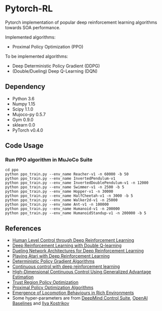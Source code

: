 # Pytorch-RL
Pytorch implementation of popular deep reinforcement learning algorithms towards SOA performance.

Implemented algorithms:
* Proximal Policy Optimization (PPO)

To be implemented algorithms:
* Deep Deterministic Policy Gradient (DDPG)
* (Double/Dueling) Deep Q-Learning (DQN)

## Dependency
* Python 3.6
* Numpy 1.15
* Scipy 1.1.0
* Mujoco-py 0.5.7
* Gym 0.9.0
* sklearn 0.0
* PyTorch v0.4.0

## Code Usage
### Run PPO algorithm in MuJoCo Suite
```
cd ppo
python ppo_train.py --env_name Reacher-v1 -n 60000 -b 50
python ppo_train.py --env_name InvertedPendulum-v1
python ppo_train.py --env_name InvertedDoublePendulum-v1 -n 12000
python ppo_train.py --env_name Swimmer-v1 -n 2500 -b 5
python ppo_train.py --env_name Hopper-v1 -n 30000
python ppo_train.py --env_name HalfCheetah-v1 -n 3000 -b 5
python ppo_train.py --env_name Walker2d-v1 -n 25000
python ppo_train.py --env_name Ant-v1 -n 100000
python ppo_train.py --env_name Humanoid-v1 -n 200000
python ppo_train.py --env_name HumanoidStandup-v1 -n 200000 -b 5
```

## References
* [Human Level Control through Deep Reinforcement Learning](https://www.nature.com/nature/journal/v518/n7540/full/nature14236.html)
* [Deep Reinforcement Learning with Double Q-learning](https://arxiv.org/abs/1509.06461)
* [Dueling Network Architectures for Deep Reinforcement Learning](https://arxiv.org/abs/1511.06581)
* [Playing Atari with Deep Reinforcement Learning](https://arxiv.org/abs/1312.5602)
* [Deterministic Policy Gradient Algorithms](http://proceedings.mlr.press/v32/silver14.pdf)
* [Continuous control with deep reinforcement learning](https://arxiv.org/abs/1509.02971)
* [High-Dimensional Continuous Control Using Generalized Advantage Estimation](https://arxiv.org/abs/1506.02438)
* [Trust Region Policy Optimization](https://arxiv.org/abs/1502.05477)
* [Proximal Policy Optimization Algorithms](https://arxiv.org/abs/1707.06347)
* [Emergence of Locomotion Behaviours in Rich Environments](https://arxiv.org/abs/1707.02286)
* Some hyper-parameters are from [DeepMind Control Suite](https://arxiv.org/abs/1801.00690), [OpenAI Baselines](https://github.com/openai/baselines) and [Ilya Kostrikov](https://github.com/ikostrikov/pytorch-a2c-ppo-acktr)

